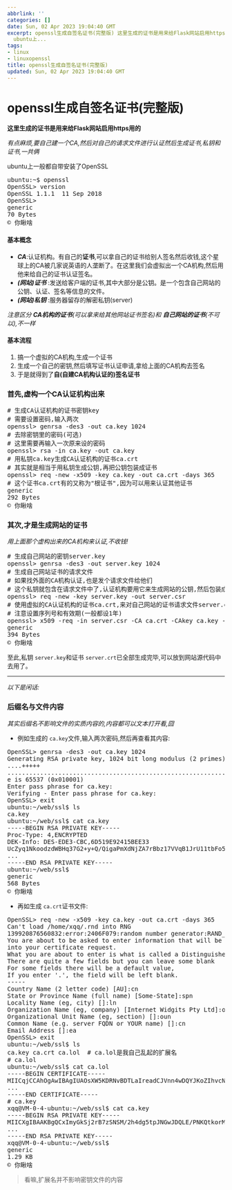 ```yaml
---
abbrlink: ''
categories: []
date: Sun, 02 Apr 2023 19:04:40 GMT
excerpt: openssl生成自签名证书(完整版) 这里生成的证书是用来给Flask网站启用https用的 有点麻烦,要自己建一个CA,然后对自己的请求文件进行认证然后生成证书,私钥和证书,一共俩
  ubuntu上...
tags:
- linux
- linuxopenssl
title: openssl生成自签名证书(完整版)
updated: Sun, 02 Apr 2023 19:04:40 GMT
---
```

# openssl生成自签名证书(完整版)

**这里生成的证书是用来给Flask网站启用https用的**

*有点麻烦,要自己建一个CA,然后对自己的请求文件进行认证然后生成证书,私钥和证书,一共俩*

ubuntu上一般都自带安装了OpenSSL

<pre class="wp-block-code"><div class="enlighter-default enlighter-v-standard enlighter-t-enlighter enlighter-hover enlighter-linenumbers enlighter-overflow-scroll"><div class="enlighter-toolbar"><div class="enlighter-btn enlighter-btn-copy"></div></div><div class="enlighter"><div class=""><div><span class="enlighter-text">ubuntu:~$ openssl</span></div></div><div class=""><div><span class="enlighter-text">OpenSSL</span><span class="enlighter-g1">></span><span class="enlighter-text"> version</span></div></div><div class=""><div><span class="enlighter-text">OpenSSL </span><span class="enlighter-m3">1</span><span class="enlighter-text">.</span><span class="enlighter-m3">1</span><span class="enlighter-text">.</span><span class="enlighter-n1">1</span><span class="enlighter-text">  </span><span class="enlighter-n1">11</span><span class="enlighter-text"> Sep </span><span class="enlighter-n1">2018</span><span class="enlighter-text"></span></div></div><div class=""><div><span class="enlighter-text">OpenSSL</span><span class="enlighter-g1">></span></div></div></div><div class="enlighter-footer" data-language="undefined"><div class="pre-language"><span class="enlighter-ico enlighter-code"></span>generic</div><div class="pre-size"><span class="enlighter-ico enlighter-size"></span>70 Bytes</div><div class="copyright">© 你瞅啥</div></div></div></pre>

#### 基本概念

* ***CA***:认证机构。有自己的**证书**,可以拿自己的证书给别人签名然后收钱,这个星球上的CA被几家说英语的人垄断了。在这里我们会虚拟出一个CA机构,然后用他来给自己的证书认证签名。
* ***(网站)证书*** :发送给客户端的证书,其中大部分是公钥。是一个包含自己网站的公钥、认证、签名等信息的文件。
* ***(网站)私钥*** :服务器留存的解密私钥(server)

*注意区分 **CA机构的证书**(可以拿来给其他网站证书签名)和 **自己网站的证书**(不可以),不一样*

#### 基本流程

1. 搞一个虚拟的CA机构,生成一个证书
2. 生成一个自己的密钥,然后填写证书认证申请,拿给上面的CA机构去签名
3. 于是就得到了**自(自建CA机构认证的)签名证书**

### 首先,虚构一个CA认证机构出来

<pre class="wp-block-code"><div class="enlighter-default enlighter-v-standard enlighter-t-enlighter enlighter-hover enlighter-linenumbers enlighter-overflow-scroll"><div class="enlighter-toolbar"><div class="enlighter-btn enlighter-btn-copy"></div></div><div class="enlighter"><div class=""><div><span class="enlighter-c0"># 生成CA认证机构的证书密钥key</span><span class="enlighter-c0"></span></div></div><div class=""><div><span class="enlighter-c0"># 需要设置密码,输入两次</span><span class="enlighter-text"></span></div></div><div class=""><div><span class="enlighter-text">openssl</span><span class="enlighter-g1">></span><span class="enlighter-text"> genrsa -des3 -out ca.</span><span class="enlighter-m3">key</span><span class="enlighter-text"> </span><span class="enlighter-n1">1024</span><span class="enlighter-text"></span></div></div><div class=""><div><span class="enlighter-text"></span><span class="enlighter-c0"></span></div></div><div class=""><div><span class="enlighter-c0"># 去除密钥里的密码(可选)</span><span class="enlighter-c0"></span></div></div><div class=""><div><span class="enlighter-c0"># 这里需要再输入一次原来设的密码</span><span class="enlighter-text"></span></div></div><div class=""><div><span class="enlighter-text">openssl</span><span class="enlighter-g1">></span><span class="enlighter-text"> rsa -</span><span class="enlighter-k1">in</span><span class="enlighter-text"> ca.</span><span class="enlighter-m3">key</span><span class="enlighter-text"> -out ca.</span><span class="enlighter-m3">key</span><span class="enlighter-text"></span></div></div><div class=""><div><span class="enlighter-text"></span><span class="enlighter-c0"></span></div></div><div class=""><div><span class="enlighter-c0"># 用私钥ca.key生成CA认证机构的证书ca.crt</span><span class="enlighter-c0"></span></div></div><div class=""><div><span class="enlighter-c0"># 其实就是相当于用私钥生成公钥,再把公钥包装成证书</span><span class="enlighter-text"></span></div></div><div class=""><div><span class="enlighter-text">openssl</span><span class="enlighter-g1">></span><span class="enlighter-text"> req -</span><span class="enlighter-k1">new</span><span class="enlighter-text"> -x509 -key ca.</span><span class="enlighter-m3">key</span><span class="enlighter-text"> -out ca.</span><span class="enlighter-m3">crt</span><span class="enlighter-text"> -days </span><span class="enlighter-n1">365</span><span class="enlighter-c0"></span></div></div><div class=""><div><span class="enlighter-c0"># 这个证书ca.crt有的又称为"根证书",因为可以用来认证其他证书</span></div></div></div><div class="enlighter-footer" data-language="undefined"><div class="pre-language"><span class="enlighter-ico enlighter-code"></span>generic</div><div class="pre-size"><span class="enlighter-ico enlighter-size"></span>292 Bytes</div><div class="copyright">© 你瞅啥</div></div></div></pre>

### 其次,才是生成网站的证书

*用上面那个虚构出来的CA机构来认证,不收钱!*

<pre class="wp-block-code"><div class="enlighter-default enlighter-v-standard enlighter-t-enlighter enlighter-hover enlighter-linenumbers enlighter-overflow-scroll"><div class="enlighter-toolbar"><div class="enlighter-btn enlighter-btn-copy"></div></div><div class="enlighter"><div class=""><div><span class="enlighter-c0"># 生成自己网站的密钥server.key</span><span class="enlighter-text"></span></div></div><div class=""><div><span class="enlighter-text">openssl</span><span class="enlighter-g1">></span><span class="enlighter-text"> genrsa -des3 -out server.</span><span class="enlighter-m3">key</span><span class="enlighter-text"> </span><span class="enlighter-n1">1024</span><span class="enlighter-text"></span></div></div><div class=""><div><span class="enlighter-text"></span><span class="enlighter-c0"></span></div></div><div class=""><div><span class="enlighter-c0"># 生成自己网站证书的请求文件</span><span class="enlighter-c0"></span></div></div><div class=""><div><span class="enlighter-c0"># 如果找外面的CA机构认证,也是发个请求文件给他们</span><span class="enlighter-c0"></span></div></div><div class=""><div><span class="enlighter-c0"># 这个私钥就包含在请求文件中了,认证机构要用它来生成网站的公钥,然后包装成一个证书</span><span class="enlighter-text"></span></div></div><div class=""><div><span class="enlighter-text">openssl</span><span class="enlighter-g1">></span><span class="enlighter-text"> req -</span><span class="enlighter-k1">new</span><span class="enlighter-text"> -key server.</span><span class="enlighter-m3">key</span><span class="enlighter-text"> -out server.</span><span class="enlighter-m3">csr</span><span class="enlighter-text"></span></div></div><div class=""><div><span class="enlighter-text"></span><span class="enlighter-c0"></span></div></div><div class=""><div><span class="enlighter-c0"># 使用虚拟的CA认证机构的证书ca.crt,来对自己网站的证书请求文件server.csr进行处理,生成签名后的证书server.crt</span><span class="enlighter-c0"></span></div></div><div class=""><div><span class="enlighter-c0"># 注意设置序列号和有效期(一般都设1年)</span><span class="enlighter-text"></span></div></div><div class=""><div><span class="enlighter-text">openssl</span><span class="enlighter-g1">></span><span class="enlighter-text"> x509 -req -</span><span class="enlighter-k1">in</span><span class="enlighter-text"> server.</span><span class="enlighter-m3">csr</span><span class="enlighter-text"> -CA ca.</span><span class="enlighter-m3">crt</span><span class="enlighter-text"> -CAkey ca.</span><span class="enlighter-m3">key</span><span class="enlighter-text"> -set_serial </span><span class="enlighter-n4">01</span><span class="enlighter-text"> -out server.</span><span class="enlighter-m3">crt</span><span class="enlighter-text"> -days </span><span class="enlighter-n1">365</span></div></div></div><div class="enlighter-footer" data-language="undefined"><div class="pre-language"><span class="enlighter-ico enlighter-code"></span>generic</div><div class="pre-size"><span class="enlighter-ico enlighter-size"></span>394 Bytes</div><div class="copyright">© 你瞅啥</div></div></div></pre>

至此,私钥 `server.key`和证书 `server.crt`已全部生成完毕,可以放到网站源代码中去用了。

---

*以下是闲话:*

### 后缀名与文件内容

*其实后缀名不影响文件的实质内容的,内容都可以文本打开看,囧*

* 例如生成的 `ca.key`文件,输入两次密码,然后再查看其内容:

<pre class="wp-block-code"><div class="enlighter-default enlighter-v-standard enlighter-t-enlighter enlighter-hover enlighter-linenumbers enlighter-overflow-scroll"><div class="enlighter-toolbar"><div class="enlighter-btn enlighter-btn-copy"></div></div><div class="enlighter"><div class=""><div><span class="enlighter-text">OpenSSL</span><span class="enlighter-g1">></span><span class="enlighter-text"> genrsa -des3 -out ca.</span><span class="enlighter-m3">key</span><span class="enlighter-text"> </span><span class="enlighter-n1">1024</span><span class="enlighter-text"></span></div></div><div class=""><div><span class="enlighter-text">Generating RSA private key, </span><span class="enlighter-n1">1024</span><span class="enlighter-text"> bit long </span><span class="enlighter-m0">modulus</span><span class="enlighter-text"> </span><span class="enlighter-g1">(</span><span class="enlighter-n1">2</span><span class="enlighter-text"> primes</span><span class="enlighter-g1">)</span><span class="enlighter-text"></span></div></div><div class=""><div><span class="enlighter-text">....+++++</span></div></div><div class=""><div><span class="enlighter-text">...........................................................................+++++</span></div></div><div class=""><div><span class="enlighter-text">e is </span><span class="enlighter-m0">65537</span><span class="enlighter-text"> </span><span class="enlighter-g1">(</span><span class="enlighter-n2">0x010001</span><span class="enlighter-g1">)</span><span class="enlighter-text"></span></div></div><div class=""><div><span class="enlighter-text">Enter pass phrase </span><span class="enlighter-k1">for</span><span class="enlighter-text"> ca.</span><span class="enlighter-m3">key</span><span class="enlighter-text">:</span></div></div><div class=""><div><span class="enlighter-text">Verifying - Enter pass phrase </span><span class="enlighter-k1">for</span><span class="enlighter-text"> ca.</span><span class="enlighter-m3">key</span><span class="enlighter-text">:</span></div></div><div class=""><div><span class="enlighter-text">OpenSSL</span><span class="enlighter-g1">></span><span class="enlighter-text"> exit</span></div></div><div class=""><div><span class="enlighter-text">ubuntu:~/web/ssl$ ls</span></div></div><div class=""><div><span class="enlighter-text">ca.</span><span class="enlighter-m3">key</span><span class="enlighter-text"></span></div></div><div class=""><div><span class="enlighter-text">ubuntu:~/web/ssl$ cat ca.</span><span class="enlighter-m3">key</span><span class="enlighter-text"></span></div></div><div class=""><div><span class="enlighter-text">-----BEGIN RSA PRIVATE KEY-----</span></div></div><div class=""><div><span class="enlighter-text">Proc-Type: </span><span class="enlighter-n1">4</span><span class="enlighter-text">,ENCRYPTED</span></div></div><div class=""><div><span class="enlighter-text">DEK-Info: DES-EDE3-CBC,6D519E92415BEE33</span></div></div><div class=""><div><span class="enlighter-text"></span></div></div><div class=""><div><span class="enlighter-text">UcZyq1NkoodzdWBHq37G2+y+Q/QigaPmXdNjZA7rBbz17VVqB1JrU11tbFo5BDZV</span></div></div><div class=""><div><span class="enlighter-text">...</span></div></div><div class=""><div><span class="enlighter-text">-----</span><span class="enlighter-k1">END</span><span class="enlighter-text"> RSA PRIVATE KEY-----</span></div></div><div class=""><div><span class="enlighter-text">ubuntu:~/web/ssl$</span></div></div></div><div class="enlighter-footer" data-language="undefined"><div class="pre-language"><span class="enlighter-ico enlighter-code"></span>generic</div><div class="pre-size"><span class="enlighter-ico enlighter-size"></span>568 Bytes</div><div class="copyright">© 你瞅啥</div></div></div></pre>

* 再如生成 `ca.crt`证书文件:

<pre class="wp-block-code"><div class="enlighter-default enlighter-v-standard enlighter-t-enlighter enlighter-hover enlighter-linenumbers enlighter-overflow-scroll"><div class="enlighter-toolbar"><div class="enlighter-btn enlighter-btn-copy"></div></div><div class="enlighter"><div class=""><div><span class="enlighter-text">OpenSSL</span><span class="enlighter-g1">></span><span class="enlighter-text"> req -</span><span class="enlighter-k1">new</span><span class="enlighter-text"> -x509 -key ca.</span><span class="enlighter-m3">key</span><span class="enlighter-text"> -out ca.</span><span class="enlighter-m3">crt</span><span class="enlighter-text"> -days </span><span class="enlighter-n1">365</span><span class="enlighter-text"></span></div></div><div class=""><div><span class="enlighter-text">Can</span><span class="enlighter-s0">'t load /home/xqq/.rnd into RNG</span></div></div><div class=""><div><span class="enlighter-s0">139920876560832:error:2406F079:random number generator:RAND_load_file:Cannot open file:../crypto/rand/randfile.c:88:Filename=/home/xqq/.rnd</span></div></div><div class=""><div><span class="enlighter-s0">You are about to be asked to enter information that will be incorporated</span></div></div><div class=""><div><span class="enlighter-s0">into your certificate request.</span></div></div><div class=""><div><span class="enlighter-s0">What you are about to enter is what is called a Distinguished Name or a DN.</span></div></div><div class=""><div><span class="enlighter-s0">There are quite a few fields but you can leave some blank</span></div></div><div class=""><div><span class="enlighter-s0">For some fields there will be a default value,</span></div></div><div class=""><div><span class="enlighter-s0">If you enter '</span><span class="enlighter-text">.', the field will be left blank.</span></div></div><div class=""><div><span class="enlighter-text">-----</span></div></div><div class=""><div><span class="enlighter-text">Country </span><span class="enlighter-m0">Name</span><span class="enlighter-text"> </span><span class="enlighter-g1">(</span><span class="enlighter-n1">2</span><span class="enlighter-text"> letter code</span><span class="enlighter-g1">)</span><span class="enlighter-text"> </span><span class="enlighter-g1">[</span><span class="enlighter-text">AU</span><span class="enlighter-g1">]</span><span class="enlighter-text">:cn</span></div></div><div class=""><div><span class="enlighter-text">State or Province </span><span class="enlighter-m0">Name</span><span class="enlighter-text"> </span><span class="enlighter-g1">(</span><span class="enlighter-text">full name</span><span class="enlighter-g1">)</span><span class="enlighter-text"> </span><span class="enlighter-g1">[</span><span class="enlighter-text">Some-State</span><span class="enlighter-g1">]</span><span class="enlighter-text">:spn</span></div></div><div class=""><div><span class="enlighter-text">Locality </span><span class="enlighter-m0">Name</span><span class="enlighter-text"> </span><span class="enlighter-g1">(</span><span class="enlighter-text">eg, city</span><span class="enlighter-g1">)</span><span class="enlighter-text"> </span><span class="enlighter-g1">[]</span><span class="enlighter-text">:ln</span></div></div><div class=""><div><span class="enlighter-text">Organization </span><span class="enlighter-m0">Name</span><span class="enlighter-text"> </span><span class="enlighter-g1">(</span><span class="enlighter-text">eg, company</span><span class="enlighter-g1">)</span><span class="enlighter-text"> </span><span class="enlighter-g1">[</span><span class="enlighter-text">Internet Widgits Pty Ltd</span><span class="enlighter-g1">]</span><span class="enlighter-text">:on</span></div></div><div class=""><div><span class="enlighter-text">Organizational Unit </span><span class="enlighter-m0">Name</span><span class="enlighter-text"> </span><span class="enlighter-g1">(</span><span class="enlighter-text">eg, section</span><span class="enlighter-g1">)</span><span class="enlighter-text"> </span><span class="enlighter-g1">[]</span><span class="enlighter-text">:oun</span></div></div><div class=""><div><span class="enlighter-text">Common </span><span class="enlighter-m0">Name</span><span class="enlighter-text"> </span><span class="enlighter-g1">(</span><span class="enlighter-text">e.</span><span class="enlighter-m3">g</span><span class="enlighter-text">. server FQDN or YOUR name</span><span class="enlighter-g1">)</span><span class="enlighter-text"> </span><span class="enlighter-g1">[]</span><span class="enlighter-text">:cn</span></div></div><div class=""><div><span class="enlighter-text">Email Address </span><span class="enlighter-g1">[]</span><span class="enlighter-text">:ea</span></div></div><div class=""><div><span class="enlighter-text">OpenSSL</span><span class="enlighter-g1">></span><span class="enlighter-text"> exit</span></div></div><div class=""><div><span class="enlighter-text"></span></div></div><div class=""><div><span class="enlighter-text">ubuntu:~/web/ssl$ ls</span></div></div><div class=""><div><span class="enlighter-text">ca.</span><span class="enlighter-m3">key</span><span class="enlighter-text"> ca.</span><span class="enlighter-m3">crt</span><span class="enlighter-text"> ca.</span><span class="enlighter-m3">lol</span><span class="enlighter-text"> </span><span class="enlighter-c0"> # ca.lol是我自己乱起的扩展名</span><span class="enlighter-text"></span></div></div><div class=""><div><span class="enlighter-text"></span><span class="enlighter-c0"></span></div></div><div class=""><div><span class="enlighter-c0"># ca.lol</span><span class="enlighter-text"></span></div></div><div class=""><div><span class="enlighter-text">ubuntu:~/web/ssl$ cat ca.</span><span class="enlighter-m3">lol</span><span class="enlighter-text"></span></div></div><div class=""><div><span class="enlighter-text">-----BEGIN CERTIFICATE-----</span></div></div><div class=""><div><span class="enlighter-text">MIICqjCCAhOgAwIBAgIUAOsXW5KDRNvBDTLaIreadCJVnn4wDQYJKoZIhvcNAQEL</span></div></div><div class=""><div><span class="enlighter-text">...</span></div></div><div class=""><div><span class="enlighter-text">-----</span><span class="enlighter-k1">END</span><span class="enlighter-text"> CERTIFICATE-----</span></div></div><div class=""><div><span class="enlighter-text"></span><span class="enlighter-c0"></span></div></div><div class=""><div><span class="enlighter-c0"># ca.key</span><span class="enlighter-text"></span></div></div><div class=""><div><span class="enlighter-text">xqq@VM-</span><span class="enlighter-n1">0</span><span class="enlighter-text">-</span><span class="enlighter-n1">4</span><span class="enlighter-text">-ubuntu:~/web/ssl$ cat ca.</span><span class="enlighter-m3">key</span><span class="enlighter-text"></span></div></div><div class=""><div><span class="enlighter-text">-----BEGIN RSA PRIVATE KEY-----</span></div></div><div class=""><div><span class="enlighter-text">MIICXgIBAAKBgQCxImyGkSj2rB7zSNSM/2h4dg5tpJNGwJDQLE/PNKQtkorMgrbI</span></div></div><div class=""><div><span class="enlighter-text">...</span></div></div><div class=""><div><span class="enlighter-text">-----</span><span class="enlighter-k1">END</span><span class="enlighter-text"> RSA PRIVATE KEY-----</span></div></div><div class=""><div><span class="enlighter-text">xqq@VM-</span><span class="enlighter-n1">0</span><span class="enlighter-text">-</span><span class="enlighter-n1">4</span><span class="enlighter-text">-ubuntu:~/web/ssl$</span></div></div></div><div class="enlighter-footer" data-language="undefined"><div class="pre-language"><span class="enlighter-ico enlighter-code"></span>generic</div><div class="pre-size"><span class="enlighter-ico enlighter-size"></span>1.29 KB</div><div class="copyright">© 你瞅啥</div></div></div></pre>

> 看嘛,扩展名并不影响密钥文件的内容
